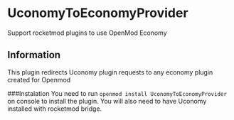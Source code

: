 # UconomyToEconomyProvider
 Support rocketmod plugins to use OpenMod Economy

## Information
This plugin redirects Uconomy plugin requests to any economy plugin created for Openmod

###Instalation
You need to run `openmod install UconomyToEconomyProvider` on console to install the plugin.
You will also need to have Uconomy installed with rocketmod bridge.
